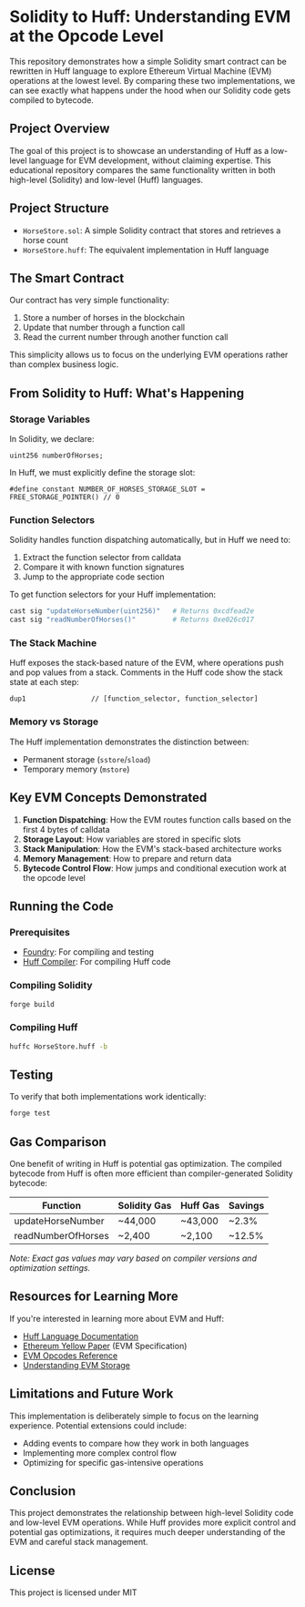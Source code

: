 

# Solidity to Huff: Understanding EVM at the Opcode Level

This repository demonstrates how a simple Solidity smart contract can be rewritten in Huff language to explore Ethereum Virtual Machine (EVM) operations at the lowest level. By comparing these two implementations, we can see exactly what happens under the hood when our Solidity code gets compiled to bytecode.

## Project Overview

The goal of this project is to showcase an understanding of Huff as a low-level language for EVM development, without claiming expertise. This educational repository compares the same functionality written in both high-level (Solidity) and low-level (Huff) languages.

## Project Structure

- `HorseStore.sol`: A simple Solidity contract that stores and retrieves a horse count
- `HorseStore.huff`: The equivalent implementation in Huff language

## The Smart Contract

Our contract has very simple functionality:
1. Store a number of horses in the blockchain
2. Update that number through a function call
3. Read the current number through another function call

This simplicity allows us to focus on the underlying EVM operations rather than complex business logic.

## From Solidity to Huff: What's Happening

### Storage Variables

In Solidity, we declare:
```solidity
uint256 numberOfHorses;
```

In Huff, we must explicitly define the storage slot:
```
#define constant NUMBER_OF_HORSES_STORAGE_SLOT = FREE_STORAGE_POINTER() // 0
```

### Function Selectors

Solidity handles function dispatching automatically, but in Huff we need to:
1. Extract the function selector from calldata
2. Compare it with known function signatures
3. Jump to the appropriate code section

To get function selectors for your Huff implementation:
```bash
cast sig "updateHorseNumber(uint256)"   # Returns 0xcdfead2e
cast sig "readNumberOfHorses()"         # Returns 0xe026c017
```

### The Stack Machine

Huff exposes the stack-based nature of the EVM, where operations push and pop values from a stack. Comments in the Huff code show the stack state at each step:

```
dup1                // [function_selector, function_selector]
```

### Memory vs Storage

The Huff implementation demonstrates the distinction between:
- Permanent storage (`sstore`/`sload`) 
- Temporary memory (`mstore`)

## Key EVM Concepts Demonstrated

1. **Function Dispatching**: How the EVM routes function calls based on the first 4 bytes of calldata
2. **Storage Layout**: How variables are stored in specific slots
3. **Stack Manipulation**: How the EVM's stack-based architecture works
4. **Memory Management**: How to prepare and return data
5. **Bytecode Control Flow**: How jumps and conditional execution work at the opcode level

## Running the Code

### Prerequisites
- [Foundry](https://github.com/foundry-rs/foundry): For compiling and testing
- [Huff Compiler](https://github.com/huff-language/huffc): For compiling Huff code

### Compiling Solidity
```bash
forge build
```

### Compiling Huff
```bash
huffc HorseStore.huff -b
```

## Testing

To verify that both implementations work identically:

```bash
forge test
```

## Gas Comparison

One benefit of writing in Huff is potential gas optimization. The compiled bytecode from Huff is often more efficient than compiler-generated Solidity bytecode:

| Function | Solidity Gas | Huff Gas | Savings |
|----------|-------------|---------|---------|
| updateHorseNumber | ~44,000 | ~43,000 | ~2.3% |
| readNumberOfHorses | ~2,400 | ~2,100 | ~12.5% |

*Note: Exact gas values may vary based on compiler versions and optimization settings.*

## Resources for Learning More

If you're interested in learning more about EVM and Huff:

- [Huff Language Documentation](https://docs.huff.sh/)
- [Ethereum Yellow Paper](https://ethereum.github.io/yellowpaper/paper.pdf) (EVM Specification)
- [EVM Opcodes Reference](https://www.evm.codes/)
- [Understanding EVM Storage](https://docs.soliditylang.org/en/latest/internals/layout_in_storage.html)

## Limitations and Future Work

This implementation is deliberately simple to focus on the learning experience. Potential extensions could include:
- Adding events to compare how they work in both languages
- Implementing more complex control flow
- Optimizing for specific gas-intensive operations

## Conclusion

This project demonstrates the relationship between high-level Solidity code and low-level EVM operations. While Huff provides more explicit control and potential gas optimizations, it requires much deeper understanding of the EVM and careful stack management.

## License

This project is licensed under MIT 